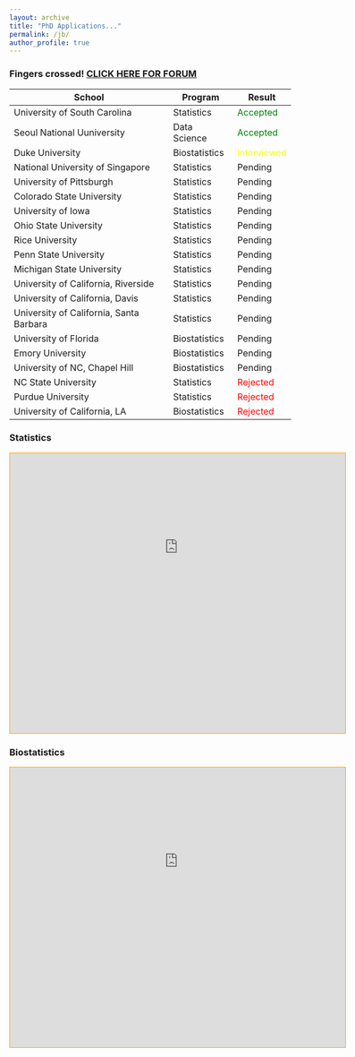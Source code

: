 ```yaml
---
layout: archive
title: "PhD Applications..."
permalink: /jb/
author_profile: true
---
```

<style type="text/css">
    iframe {
        position: relative;
        /* pointer-events: none; */
        top: -540px;
        left: -40px;
        height: 2500px;
        width: 1200px;
        
        zoom: 1;
        -webkit-transform: scale(.565);
        -webkit-transform-origin: 0 0;
    }

    #wrapper {
        overflow: hidden;
        border: 1px solid orange;
        height: 500px;
        width: 600px;
    }
</style>

### Fingers crossed! <a href="https://forum.thegradcafe.com/forum/48-mathematics-and-statistics" target="_blank">CLICK HERE FOR FORUM</a>

School|Program|Result
-|-|-
University of South Carolina|Statistics|<span style="color:green">Accepted</span>
Seoul National Uuniversity|Data Science|<span style="color:green">Accepted</span>
Duke University|Biostatistics|<span style="color:yellow">Interviewed</span>
National University of Singapore|Statistics|Pending
University of Pittsburgh|Statistics|Pending
Colorado State University|Statistics|Pending
University of Iowa|Statistics|Pending
Ohio State University|Statistics|Pending
Rice University|Statistics|Pending
Penn State University|Statistics|Pending
Michigan State University|Statistics|Pending
University of California, Riverside|Statistics|Pending
University of California, Davis|Statistics|Pending
University of California, Santa Barbara|Statistics|Pending
University of Florida|Biostatistics|Pending
Emory University|Biostatistics|Pending
University of NC, Chapel Hill|Biostatistics|Pending
NC State University|Statistics|<span style="color:red">Rejected</span>
Purdue University|Statistics|<span style="color:red">Rejected</span>
University of California, LA|Biostatistics|<span style="color:red">Rejected</span>

### Statistics
<body>
    <div id='wrapper'><iframe src="https://www.thegradcafe.com/survey/index.php?q=statistics"></iframe></div>
</body>

### Biostatistics

<body>
    <div id='wrapper'><iframe src="https://www.thegradcafe.com/survey/index.php?q=biostatistics"></iframe></div>
</body>